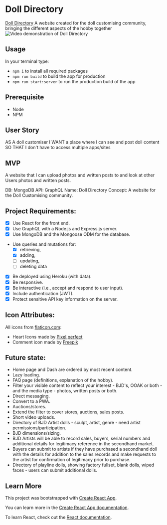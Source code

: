 # Doll Directory

[Doll Directory](https://doll-directory.herokuapp.com/)
A website created for the doll customising community, bringing the different aspects of the hobby together
![Video demonstration of Doll Directory]()

## Usage

In your terminal type:

- `npm i` to install all required packages
- `npm run build` to build the app for production
- `npm run start:server` to run the production build of the app

## Prerequisite

- Node
- NPM

## User Story

AS A doll customiser
I WANT a place where I can see and post doll content
SO THAT I don't have to access multiple apps/sites

## MVP

A website that I can upload photos and written posts to and look at other Users photos and written posts.

DB: MongoDB
API: GraphQL
Name: Doll Directory
Concept:
A website for the Doll Customising community.

## Project Requirements:

- [x] Use React for the front end.
- [x] Use GraphQL with a Node.js and Express.js server.
- [x] Use MongoDB and the Mongoose ODM for the database.
- Use queries and mutations for:
  - [x] retrieving,
  - [x] adding,
  - [ ] updating,
  - [ ] deleting data
- [x] Be deployed using Heroku (with data).
- [x] Be responsive.
- [x] Be interactive (i.e., accept and respond to user input).
- [x] Include authentication (JWT).
- [x] Protect sensitive API key information on the server.

## Icon Attributes:

All icons from [flaticon.com](https://www.flaticon.com/):

- Heart Icons made by [Pixel perfect](https://icon54.com/)
- Comment icon made by [Freepik](https://www.freepik.com)

<!--
heart icons: `<div>Icons made by <a href="https://icon54.com/" title="Pixel perfect">Pixel perfect</a> from <a href="https://www.flaticon.com/" title="Flaticon">www.flaticon.com</a></div>`

comment icon: `<div>Icons made by <a href="https://www.freepik.com" title="Freepik">Freepik</a> from <a href="https://www.flaticon.com/" title="Flaticon">www.flaticon.com</a></div>` -->

## Future state:

- Home page and Dash are ordered by most recent content.
- Lazy loading.
- FAQ page (definitions, explanation of the hobby).
- Filter your visible content to reflect your interest - BJD's, OOAK or both - and the media type - photos, written posts or both.
- Direct messaging.
- Convert to a PWA.
- Auctions/stores.
- Extend the filter to cover stores, auctions, sales posts.
- Short video uploads.
- Directory of BJD Artist dolls - sculpt, artist, genre - need artist permissions/participation.
- BJD dimensions/sizing.
- BJD Artists will be able to record sales, buyers, serial numbers and additional details for legitimacy reference in the secondhand market.
- Buyers can submit to artists if they have purchased a secondhand doll with the details for addition to the sales records and make requests to the artist for confirmation of legitimacy prior to purchase.
- Directory of playline dolls, showing factory fullset, blank dolls, wiped faces - users can submit additional dolls.

<!-- ## Business Context -->

## Learn More

This project was bootstrapped with [Create React App](https://github.com/facebook/create-react-app).

You can learn more in the [Create React App documentation](https://facebook.github.io/create-react-app/docs/getting-started).

To learn React, check out the [React documentation](https://reactjs.org/).
